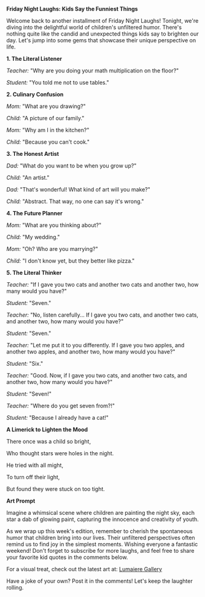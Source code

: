 **Friday Night Laughs: Kids Say the Funniest Things**

Welcome back to another installment of Friday Night Laughs! Tonight, we're diving into the delightful world of children's unfiltered humor. There's nothing quite like the candid and unexpected things kids say to brighten our day. Let's jump into some gems that showcase their unique perspective on life.

**1. The Literal Listener**

*Teacher:* "Why are you doing your math multiplication on the floor?"

*Student:* "You told me not to use tables."

**2. Culinary Confusion**

*Mom:* "What are you drawing?"

*Child:* "A picture of our family."

*Mom:* "Why am I in the kitchen?"

*Child:* "Because you can't cook."

**3. The Honest Artist**

*Dad:* "What do you want to be when you grow up?"

*Child:* "An artist."

*Dad:* "That's wonderful! What kind of art will you make?"

*Child:* "Abstract. That way, no one can say it's wrong."

**4. The Future Planner**

*Mom:* "What are you thinking about?"

*Child:* "My wedding."

*Mom:* "Oh? Who are you marrying?"

*Child:* "I don't know yet, but they better like pizza."

**5. The Literal Thinker**

*Teacher:* "If I gave you two cats and another two cats and another two, how many would you have?"

*Student:* "Seven."

*Teacher:* "No, listen carefully... If I gave you two cats, and another two cats, and another two, how many would you have?"

*Student:* "Seven."

*Teacher:* "Let me put it to you differently. If I gave you two apples, and another two apples, and another two, how many would you have?"

*Student:* "Six."

*Teacher:* "Good. Now, if I gave you two cats, and another two cats, and another two, how many would you have?"

*Student:* "Seven!"

*Teacher:* "Where do you get seven from?!"

*Student:* "Because I already have a cat!"

**A Limerick to Lighten the Mood**

There once was a child so bright,

Who thought stars were holes in the night.

He tried with all might,

To turn off their light,

But found they were stuck on too tight.

**Art Prompt**

Imagine a whimsical scene where children are painting the night sky, each star a dab of glowing paint, capturing the innocence and creativity of youth.

As we wrap up this week's edition, remember to cherish the spontaneous humor that children bring into our lives. Their unfiltered perspectives often remind us to find joy in the simplest moments. Wishing everyone a fantastic weekend! Don't forget to subscribe for more laughs, and feel free to share your favorite kid quotes in the comments below.

For a visual treat, check out the latest art at: [Lumaiere Gallery](https://lumaiere.com/?gallery=impressionist4)

Have a joke of your own? Post it in the comments! Let's keep the laughter rolling. 